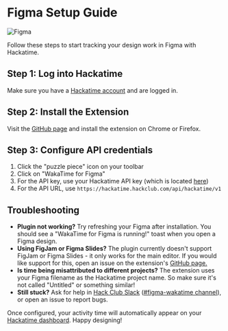 # Figma Setup Guide

![Figma](/images/editor-icons/figma-128.png)

Follow these steps to start tracking your design work in Figma with Hackatime.

## Step 1: Log into Hackatime

Make sure you have a [Hackatime account](https://hackatime.hackclub.com) and are logged in.

## Step 2: Install the Extension

Visit the [GitHub page](https://go.skyfall.dev/waka) and install the extension on Chrome or Firefox.

## Step 3: Configure API credentials

1. Click the "puzzle piece" icon on your toolbar
2. Click on "WakaTime for Figma"
3. For the API key, use your Hackatime API key (which is located [here](https://hackatime.hackclub.com/my/wakatime_setup))
4. For the API URL, use `https://hackatime.hackclub.com/api/hackatime/v1`

## Troubleshooting

- **Plugin not working?** Try refreshing your Figma after installation. You should see a "WakaTime for Figma is running!" toast when you open a Figma design.
- **Using FigJam or Figma Slides?** The plugin currently doesn't support FigJam or Figma Slides - it only works for the main editor. If you would like support for this, open an issue on the extension's [GitHub page.](https://go.skyfall.dev/waka)
- **Is time being misattributed to different projects?** The extension uses your Figma filename as the Hackatime project name. So make sure it's not called "Untitled" or something similar!
- **Still stuck?** Ask for help in [Hack Club Slack](https://hackclub.slack.com) ([#figma-wakatime channel](https://hackclub.slack.com/archives/C092UUSQC01)), or open an issue to report bugs.

Once configured, your activity time will automatically appear on your [Hackatime dashboard](https://hackatime.hackclub.com). Happy designing!
